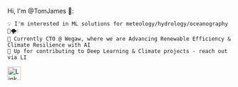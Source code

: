 
Hi, I'm @TomJames 👋:

```
💡 I'm interested in ML solutions for meteology/hydrology/oceanography 🌊🌪️💧
🧊 Currently CTO @ Wegaw, where we are Advancing Renewable Efficiency & Climate Resilience with AI
🤙 Up for contributing to Deep Learning & Climate projects - reach out via LI
```

<a href="https://www.linkedin.com/in/thomas-j-393969162/"><img src="https://upload.wikimedia.org/wikipedia/commons/8/81/LinkedIn_icon.svg" alt="LinkedIn" width="30" height="30"></a>
